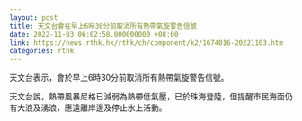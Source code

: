 ```yaml
---
layout: post
title: 天文台會在早上6時30分前取消所有熱帶氣旋警告信號
date: 2022-11-03 06:02:58.000000000 +08:00
link: https://news.rthk.hk/rthk/ch/component/k2/1674016-20221103.htm
categories: rthk
---
```


天文台表示，會於早上6時30分前取消所有熱帶氣旋警告信號。

天文台說，熱帶風暴尼格已減弱為熱帶低氣壓，已於珠海登陸，但提醒市民海面仍有大浪及湧浪，應遠離岸邊及停止水上活動。

